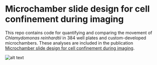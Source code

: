 # Microchamber slide design for cell confinement during imaging

This repo contains code for quantifying and comparing the movement of *Chlamydomonas reinhardtii* in 384 well plates and custom-developed microchambers. These analyses are included in the publication [Microchamber slide design for cell confinement during imaging](research.arcadiascience.com/pub/resource-microchamber-slide).

![alt text](https://drive.google.com/file/d/1ZAEOjDaIMOlom3hC7WiMiZPvrMoxBKJi/view?usp=sharing)
